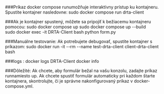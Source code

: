 

###Príkaz docker compose runumožňuje interaktívny prístup ku kontajneru. Spustite kontajner nasledovne:
sudo docker compose run drta-client


###Ak je kontajner spustený, môžete sa pripojiť k bežiacemu kontajneru pomocou:
sudo docker compose up
sudo docker compose up --build                    
sudo docker exec -it DRTA-Client bash
python form.py

###Manuálne testovanie: 
Ak potrebujete debugovať, spustite kontajner s príkazom:
sudo docker run -it --rm --name test-drta-client client-drta-client bash

###logs : 
docker logs DRTA-Client
docker info

###Dôležité:
Ak chcete, aby formulár bežal na vašu konzolu, zadajte príkaz runnamiesto up.
Ak chcete spustiť formulár automaticky pri každom štarte kontajnera, skontrolujte, či je správne nakonfigurovaný príkaz v docker-compose.yml.
